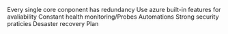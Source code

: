 Every single core conponent has redundancy
Use azure built-in features for avaliability
Constant health monitoring/Probes
Automations
Strong security praticies
Desaster recovery Plan

